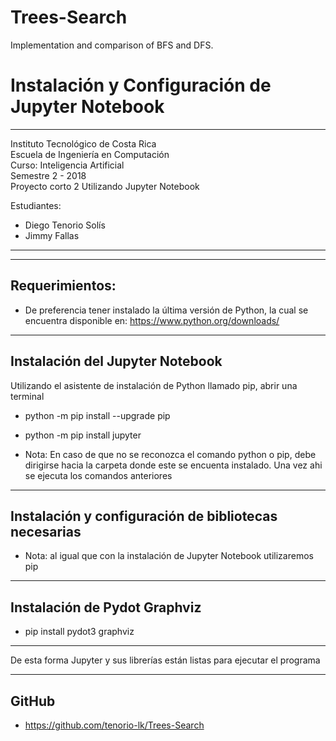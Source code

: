 # Trees-Search
Implementation and comparison of BFS and DFS.
# Instalación y Configuración de Jupyter Notebook

------------------------------------------------
Instituto Tecnológico de Costa Rica 	      
Escuela de Ingeniería en Computación       
Curso: Inteligencia Artificial	      
Semestre 2 - 2018		 	      
Proyecto corto 2
Utilizando Jupyter Notebook

Estudiantes: 			      	      
* Diego Tenorio Solís 
* Jimmy Fallas	      
------------------------------------------------

---------------	
Requerimientos:
---------------

* De preferencia tener instalado la última versión de Python, la cual se encuentra disponible en: https://www.python.org/downloads/

--------------------------------
Instalación del Jupyter Notebook
--------------------------------

Utilizando el asistente de instalación de Python llamado pip, abrir una terminal

* python -m pip install --upgrade pip
* python -m pip install jupyter

* Nota: En caso de que no se reconozca el comando python o pip, debe dirigirse hacia la carpeta donde este se encuenta instalado. Una vez ahi se ejecuta los comandos anteriores


-----------------------------------------------------
Instalación y configuración de bibliotecas necesarias
-----------------------------------------------------

* Nota: al igual que con la instalación de Jupyter Notebook utilizaremos pip

----------------------------------------
Instalación de Pydot Graphviz
----------------------------------------
* pip install pydot3 graphviz

----------------------------------------

De esta forma Jupyter y sus librerías están listas para ejecutar el programa

-------------
GitHub
-------------

* https://github.com/tenorio-lk/Trees-Search
